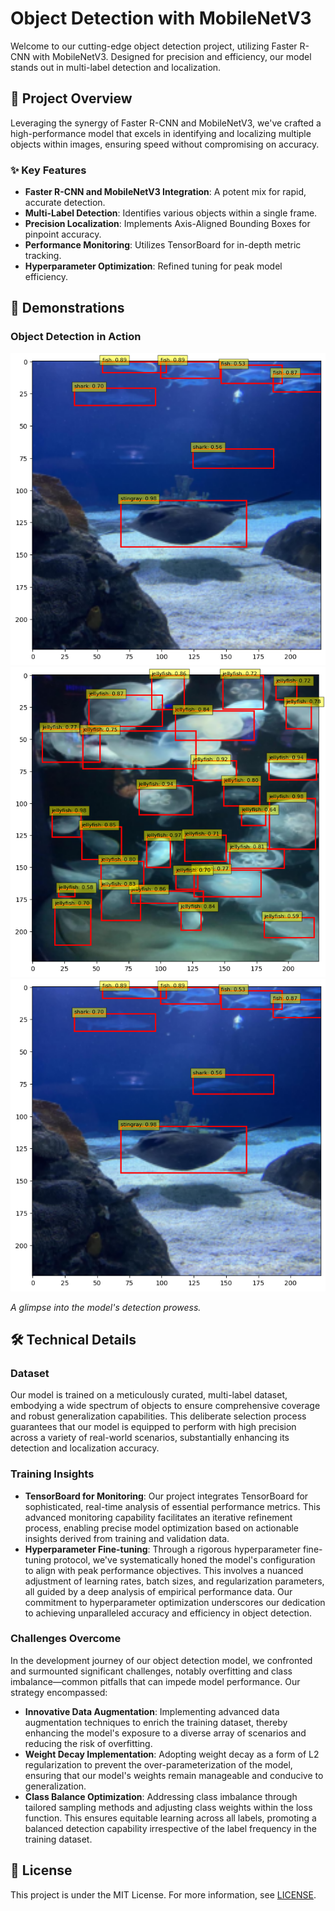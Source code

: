 # Object Detection with MobileNetV3

Welcome to our cutting-edge object detection project, utilizing Faster R-CNN with MobileNetV3. Designed for precision and efficiency, our model stands out in multi-label detection and localization.

## 🚀 Project Overview

Leveraging the synergy of Faster R-CNN and MobileNetV3, we've crafted a high-performance model that excels in identifying and localizing multiple objects within images, ensuring speed without compromising on accuracy.

### ✨ Key Features

- **Faster R-CNN and MobileNetV3 Integration**: A potent mix for rapid, accurate detection.
- **Multi-Label Detection**: Identifies various objects within a single frame.
- **Precision Localization**: Implements Axis-Aligned Bounding Boxes for pinpoint accuracy.
- **Performance Monitoring**: Utilizes TensorBoard for in-depth metric tracking.
- **Hyperparameter Optimization**: Refined tuning for peak model efficiency.

## 🎥 Demonstrations

### Object Detection in Action

![Object Detection Sample](https://github.com/ilayEldar24/Object-Detection-MobileNetV3/blob/main/Output%20ex3.png)
![Object Detection Sample](https://github.com/ilayEldar24/Object-Detection-MobileNetV3/blob/main/Ouptut%20ex2.png)
![Object Detection Sample](https://github.com/ilayEldar24/Object-Detection-MobileNetV3/blob/main/Output%20ex3.png)

*A glimpse into the model's detection prowess.*



## 🛠 Technical Details

### Dataset

Our model is trained on a meticulously curated, multi-label dataset, embodying a wide spectrum of objects to ensure comprehensive coverage and robust generalization capabilities. This deliberate selection process guarantees that our model is equipped to perform with high precision across a variety of real-world scenarios, substantially enhancing its detection and localization accuracy.

### Training Insights

- **TensorBoard for Monitoring**: Our project integrates TensorBoard for sophisticated, real-time analysis of essential performance metrics. This advanced monitoring capability facilitates an iterative refinement process, enabling precise model optimization based on actionable insights derived from training and validation data.
- **Hyperparameter Fine-tuning**: Through a rigorous hyperparameter fine-tuning protocol, we've systematically honed the model's configuration to align with peak performance objectives. This involves a nuanced adjustment of learning rates, batch sizes, and regularization parameters, all guided by a deep analysis of empirical performance data. Our commitment to hyperparameter optimization underscores our dedication to achieving unparalleled accuracy and efficiency in object detection.



### Challenges Overcome

In the development journey of our object detection model, we confronted and surmounted significant challenges, notably overfitting and class imbalance—common pitfalls that can impede model performance. Our strategy encompassed:
- **Innovative Data Augmentation**: Implementing advanced data augmentation techniques to enrich the training dataset, thereby enhancing the model's exposure to a diverse array of scenarios and reducing the risk of overfitting.
- **Weight Decay Implementation**: Adopting weight decay as a form of L2 regularization to prevent the over-parameterization of the model, ensuring that our model's weights remain manageable and conducive to generalization.
- **Class Balance Optimization**: Addressing class imbalance through tailored sampling methods and adjusting class weights within the loss function. This ensures equitable learning across all labels, promoting a balanced detection capability irrespective of the label frequency in the training dataset.


## 📜 License

This project is under the MIT License. For more information, see [LICENSE](LICENSE.md).
